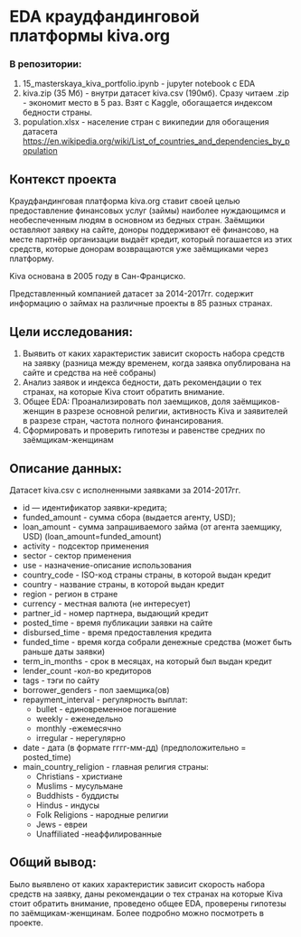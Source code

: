 # EDA краудфандинговой платформы kiva.org

### В репозитории:
1. 15_masterskaya_kiva_portfolio.ipynb - jupyter notebook c EDA
2. kiva.zip (35 Мб) - внутри датасет kiva.csv (190мб). Сразу читаем .zip - экономит место в 5 раз. Взят с Kaggle, обогащается индексом бедности страны.
3. population.xlsx - население стран с википедии для обогащения датасета https://en.wikipedia.org/wiki/List_of_countries_and_dependencies_by_population

## Контекст проекта

Краудфандинговая платформа kiva.org ставит своей целью предоставление финансовых услуг (займы) наиболее нуждающимся и необеспеченным людям в основном из бедных стран. Заёмщики оставляют заявку на сайте, доноры поддерживают её  финансово, на месте партнёр организации выдаёт кредит, который погашается из этих средств, которые донорам возвращаются уже заёмщиками через платформу.

Kiva основана в 2005 году в Сан-Франциско.

Представленный компанией датасет за 2014-2017гг. содержит информацию о займах на различные проекты в 85 разных странах.

## Цели исследования:

1. Выявить от каких  характеристик зависит скорость набора средств на заявку (разница между временем, когда заявка опублирована на сайте и средства на неё собраны)
2. Анализ заявок и индекса бедности, дать рекомендации о тех странах, на которые Kiva стоит обратить внимание.
3. Общее EDA: Проанализировать пол заемщиков, доля заёмщиков-женщин в разрезе основной религии, активность Kiva и заявителей в разрезе стран, частота полного финансирования.
4. Сформировать и проверить гипотезы и равенстве средних по заёмщикам-женщинам

## Описание данных:
Датасет kiva.csv с исполненными заявками за 2014-2017гг.

- id —  идентификатор заявки-кредита;
- funded_amount - сумма сбора (выдается агенту, USD);
- loan_amount - сумма запрашиваемого займа (от агента заемщику, USD) (loan_amount=funded_amount)
- activity - подсектор применения
- sector - сектор применения
- use - назначение-описание использования
- country_code - ISO-код страны страны, в которой выдан кредит
- country - название страны, в которой выдан кредит
- region - регион в стране
- currency - местная валюта (не интересует)
- partner_id - номер партнера, выдающий кредит
- posted_time - время публикации заявки на сайте
- disbursed_time - время предоставления кредита
- funded_time - время когда собрали денежные средства (может быть раньше даты заявки)
- term_in_months - срок в месяцах, на который был выдан кредит
- lender_count -кол-во кредиторов
- tags - тэги по сайту
- borrower_genders - пол заемщика(ов)
- repayment_interval - регулярность выплат:
    * bullet - единовременное погашение
    * weekly - еженедельно
    * monthly -ежемесячно
    * irregular - нерегулярно
- date - дата (в формате гггг-мм-дд) (предположительно = posted_time)
- main_country_religion - главная религия страны:
    * Christians - христиане
    * Muslims - мусульмане
    * Buddhists - буддисты
    * Hindus - индусы
    * Folk Religions - народные религии
    * Jews - евреи
    * Unaffiliated -неаффилированные

## Общий вывод: 
Было выявлено от каких  характеристик зависит скорость набора средств на заявку, даны рекомендации о тех странах на которые Kiva стоит обратить внимание, проведено общее EDA, проверены гипотезы по заёмщикам-женщинам.
Более подробно можно посмотреть в проекте.

